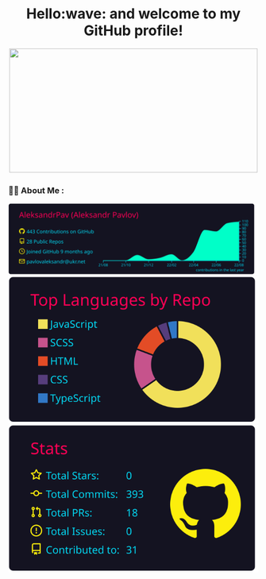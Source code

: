 



<h1 align="center">Hello:wave: and welcome to my GitHub profile!</h1>

<div align="center" bottom="50">
  <img src="https://media.giphy.com/media/4rZA5D22301iMgrUNd/giphy.gif" width="500" height="250"/>
</div>

### :man_technologist: About Me :




<div align="center">

[![](https://raw.githubusercontent.com/AleksandrPav/cards/master/profile-summary-card-output/2077/0-profile-details.svg)](https://github.com/vn7n24fzkq/github-profile-summary-cards)
[![](https://raw.githubusercontent.com/AleksandrPav/cards/master/profile-summary-card-output/2077/1-repos-per-language.svg)](https://github.com/vn7n24fzkq/github-profile-summary-cards)
[![](https://raw.githubusercontent.com/AleksandrPav/cards/master/profile-summary-card-output/2077/3-stats.svg)](https://github.com/vn7n24fzkq/github-profile-summary-cards)
  
  </div>













